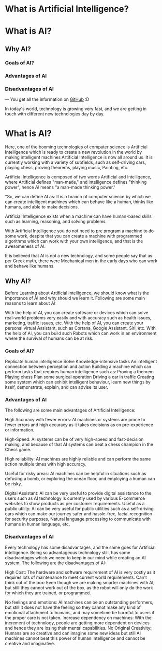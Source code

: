 # What is Artificial Intelligence?

# What is AI?
## Why AI?
### Goals of AI?
### Advantages of AI 
### Disadvantages of AI

-- You get all the information on  [GitHub](https://github.com/CODiNBlOOD/Artificial_Intelligence_Important_Notes-/blob/main/Q1-Define-AI.pdf) :D

In today's world, technology is growing very fast, and we are getting in touch with different new technologies day by day.

# What is AI?


Here, one of the booming technologies of computer science is Artificial Intelligence which is ready to create a new revolution in the world by making intelligent machines.Artificial Intelligence is now all around us. It is currently working with a variety of subfields,  such as self-driving cars, playing chess, proving theorems, playing music, Painting, etc.

Artificial Intelligence is composed of two words Artificial and Intelligence, where Artificial defines "man-made," and intelligence defines "thinking power", hence AI means "a man-made thinking power."

"So, we can define AI as: It is a branch of computer science by which we can create intelligent machines which can behave like a human, thinks like humans, and able to make decisions.

Artificial Intelligence exists when a machine can have human-based skills such as learning, reasoning, and solving problems

With Artificial Intelligence you do not need to pre program a machine to do some work, despite that you can create a machine with programmed algorithms which can work with your own intelligence, and that is the awesomeness of AI.

It is believed that AI is not a new technology, and some people say that as per Greek myth, there were Mechanical men in the early days who can work and behave like humans.


## Why AI?

Before Learning about Artificial Intelligence, we should know what is the importance of AI and why should we learn it. Following are some main reasons to learn about AI:

With the help of AI, you can create software or devices which can solve real-world problems very easily and with accuracy such as health issues, marketing, traffic issues, etc.
With the help of AI, you can create your personal virtual Assistant, such as Cortana, Google Assistant, Siri, etc.
With the help of AI, you can build such Robots which can work in an environment where the survival of humans can be at risk.


### Goals of AI?

Replicate human intelligence
Solve Knowledge-intensive tasks
An intelligent connection between perception and action
Building a machine which can perform tasks that requires human intelligence such as:
Proving a theorem
Playing chess
Plan some surgical operation
Driving a car in traffic
Creating some system which can exhibit intelligent behaviour, learn new things by itself, demonstrate, explain, and can advise its user.

### Advantages of AI 


The following are some main advantages of Artificial Intelligence:


High Accuracy with fewer errors: AI machines or systems are prone to fewer errors and high accuracy as it takes decisions as on pre-experience or information.

High-Speed: AI systems can be of very high-speed and fast-decision making, and because of that AI systems can beat a chess champion in the Chess game.

High reliability: AI machines are highly reliable and can perform the same action multiple times with high accuracy.

Useful for risky areas: AI machines can be helpful in situations such as defusing a bomb, or exploring the ocean floor, and employing a human can be risky.

Digital Assistant: AI can be very useful to provide digital assistance to the users such as AI technology is currently used by various E-commerce websites to show products as per customer requirements.
Useful as a public utility: AI can be very useful for public utilities such as a self-driving cars which can make our journey safer and hassle-free, facial recognition for security purposes, Natural language processing to communicate with humans in human language, etc.


### Disadvantages of AI

Every technology has some disadvantages, and the same goes for Artificial intelligence. Being so advantageous technology still, has some disadvantages which we need to keep in our mind while creating an AI system. The following are the disadvantages of AI:

High Cost: The hardware and software requirement of AI is very costly as it requires lots of maintenance to meet current world requirements.
Can't think out of the box: Even though we are making smarter machines with AI, but still they cannot work out of the box, as the robot will only do the work for which they are trained, or programmed.

No feelings and emotions: AI machines can be an outstanding performers, but still it does not have the feeling so they cannot make any kind of emotional attachment to humans, and may sometime be harmful to users if the proper care is not taken.
Increase dependency on machines: With the increment of technology, people are getting more dependent on devices and hence they are losing their mental capabilities.
No Original Creativity: Humans are so creative and can imagine some new ideas but still AI machines cannot beat this power of human intelligence and cannot be creative and imaginative.


